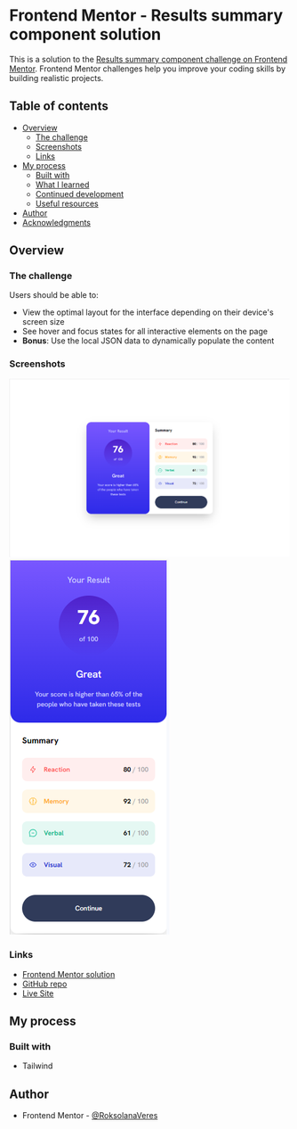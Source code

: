 # Frontend Mentor - Results summary component solution

This is a solution to the [Results summary component challenge on Frontend Mentor](https://www.frontendmentor.io/challenges/results-summary-component-CE_K6s0maV). Frontend Mentor challenges help you improve your coding skills by building realistic projects.

## Table of contents

- [Overview](#overview)
  - [The challenge](#the-challenge)
  - [Screenshots](#screenshots)
  - [Links](#links)
- [My process](#my-process)
  - [Built with](#built-with)
  - [What I learned](#what-i-learned)
  - [Continued development](#continued-development)
  - [Useful resources](#useful-resources)
- [Author](#author)
- [Acknowledgments](#acknowledgments)

## Overview

### The challenge

Users should be able to:

- View the optimal layout for the interface depending on their device's screen size
- See hover and focus states for all interactive elements on the page
- **Bonus**: Use the local JSON data to dynamically populate the content

### Screenshots

![](./screenshots/desktop.png)
![](./screenshots/mobile.png)

### Links

- [Frontend Mentor solution](https://www.frontendmentor.io/solutions/social-media-dashboard-built-with-tailwind-ZQNzbvkGmD)
- [GitHub repo](https://github.com/RoksolanaVeres/Results-summary-component)
- [Live Site](https://results-summary-component-khaki-gamma.vercel.app/)

## My process

### Built with

- Tailwind

## Author

- Frontend Mentor - [@RoksolanaVeres](https://www.frontendmentor.io/profile/RoksolanaVeres)
